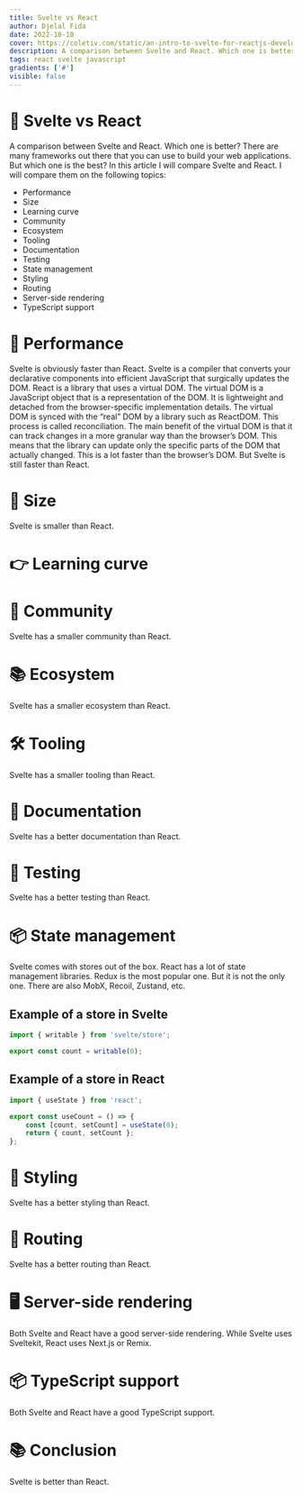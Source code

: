 ```yaml
---
title: Svelte vs React
author: Djelal Fida
date: 2022-10-10
cover: https://coletiv.com/static/an-intro-to-svelte-for-reactjs-developers-20ec309be48d6ac27a55f00bbccb0ccd.png
description: A comparison between Svelte and React. Which one is better?
tags: react svelte javascript
gradients: ['#']
visible: false
---
```


# 🚀 Svelte vs React

A comparison between Svelte and React. Which one is better?
There are many frameworks out there that you can use to build your web applications. But which one is the best? In this article I will compare Svelte and React. I will compare them on the following topics:

- Performance
- Size
- Learning curve
- Community
- Ecosystem
- Tooling
- Documentation
- Testing
- State management
- Styling
- Routing
- Server-side rendering
- TypeScript support

# 🔭 Performance

Svelte is obviously faster than React. Svelte is a compiler that converts your declarative components into efficient JavaScript that surgically updates the DOM. React is a library that uses a virtual DOM. The virtual DOM is a JavaScript object that is a representation of the DOM. It is lightweight and detached from the browser-specific implementation details. The virtual DOM is synced with the “real” DOM by a library such as ReactDOM. This process is called reconciliation. The main benefit of the virtual DOM is that it can track changes in a more granular way than the browser’s DOM. This means that the library can update only the specific parts of the DOM that actually changed. This is a lot faster than the browser’s DOM. But Svelte is still faster than React.

# 🤯 Size

Svelte is smaller than React.

# 👉 Learning curve

# 📝 Community

Svelte has a smaller community than React.

# 📚 Ecosystem

Svelte has a smaller ecosystem than React.

# 🛠 Tooling

Svelte has a smaller tooling than React.

# 📖 Documentation

Svelte has a better documentation than React.

# 🧪 Testing

Svelte has a better testing than React.

# 📦 State management

Svelte comes with stores out of the box. React has a lot of state management libraries. Redux is the most popular one. But it is not the only one. There are also MobX, Recoil, Zustand, etc.

## Example of a store in Svelte

```js
import { writable } from 'svelte/store';

export const count = writable(0);
```

## Example of a store in React

```js
import { useState } from 'react';

export const useCount = () => {
	const [count, setCount] = useState(0);
	return { count, setCount };
};
```

# 🎨 Styling

Svelte has a better styling than React.

# 🚦 Routing

Svelte has a better routing than React.

# 🖥 Server-side rendering

Both Svelte and React have a good server-side rendering. While Svelte uses Sveltekit, React uses Next.js or Remix.

# 📦 TypeScript support

Both Svelte and React have a good TypeScript support.

# 📚 Conclusion

Svelte is better than React.
